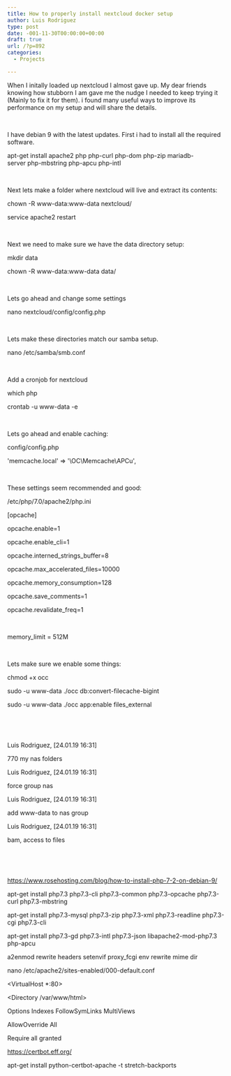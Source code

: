 ```yaml
---
title: How to properly install nextcloud docker setup
author: Luis Rodriguez
type: post
date: -001-11-30T00:00:00+00:00
draft: true
url: /?p=892
categories:
  - Projects

---
```

When I initally loaded up nextcloud I almost gave up. My dear friends knowing how stubborn I am gave me the nudge I needed to keep trying it (Mainly to fix it for them). i found many useful ways to improve its performance on my setup and will share the details.

&nbsp;

I have debian 9 with the latest updates. First i had to install all the required software.

apt-get install apache2 php php-curl php-dom php-zip mariadb-server php-mbstring php-apcu php-intl

&nbsp;

Next lets make a folder where nextcloud will live and extract its contents:

chown -R www-data:www-data nextcloud/

service apache2 restart

&nbsp;

Next we need to make sure we have the data directory setup:

mkdir data
  
chown -R www-data:www-data data/

&nbsp;

Lets go ahead and change some settings

nano nextcloud/config/config.php

&nbsp;

Lets make these directories match our samba setup.

nano /etc/samba/smb.conf

&nbsp;

Add a cronjob for nextcloud

which php

crontab -u www-data -e

&nbsp;

Lets go ahead and enable caching:

config/config.php

'memcache.local' => '\OC\Memcache\APCu',

&nbsp;

These settings seem recommended and good:

/etc/php/7.0/apache2/php.ini

[opcache]
  
opcache.enable=1
  
opcache.enable_cli=1
  
opcache.interned\_strings\_buffer=8
  
opcache.max\_accelerated\_files=10000
  
opcache.memory_consumption=128
  
opcache.save_comments=1
  
opcache.revalidate_freq=1

&nbsp;

memory_limit = 512M

&nbsp;

Lets make sure we enable some things:

chmod +x occ

sudo -u www-data ./occ db:convert-filecache-bigint

sudo -u www-data ./occ app:enable files_external

&nbsp;

&nbsp;

Luis Rodriguez, [24.01.19 16:31]
  
770 my nas folders

Luis Rodriguez, [24.01.19 16:31]
  
force group nas

Luis Rodriguez, [24.01.19 16:31]
  
add www-data to nas group

Luis Rodriguez, [24.01.19 16:31]
  
bam, access to files

&nbsp;

&nbsp;

https://www.rosehosting.com/blog/how-to-install-php-7-2-on-debian-9/

apt-get install php7.3 php7.3-cli php7.3-common php7.3-opcache php7.3-curl php7.3-mbstring
  
apt-get install php7.3-mysql php7.3-zip php7.3-xml php7.3-readline php7.3-cgi php7.3-cli
  
apt-get install php7.3-gd php7.3-intl php7.3-json libapache2-mod-php7.3 php-apcu
  
a2enmod rewrite headers setenvif proxy_fcgi env rewrite mime dir

nano /etc/apache2/sites-enabled/000-default.conf

<VirtualHost *:80>
  
<Directory /var/www/html>
  
Options Indexes FollowSymLinks MultiViews
  
AllowOverride All
  
Require all granted
  
</Directory>

https://certbot.eff.org/

apt-get install python-certbot-apache -t stretch-backports

&nbsp;

&nbsp;